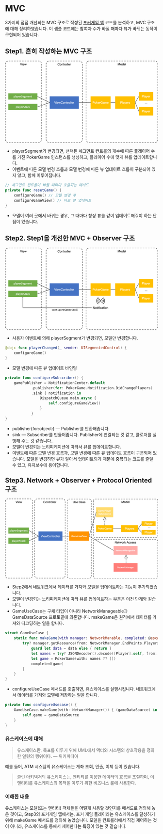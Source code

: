 # MVC

3가지의 점점 개선되는 MVC 구조로 작성된 [포커게임 앱][pokergameapp] 코드를 분석하고, MVC 구조에 대해 정리하였습니다. 이 샘플 코드에는 참여자 수가 바뀔 때마다 뷰가 바뀌는 동작이 구현되어 있습니다.

## Step1. 흔히 작성하는 MVC 구조

![MVC](MVC.png)

- playerSegment가 변경되면, 선택된 세그먼트 컨트롤의 개수에 따른 플레이어 수를 가진 PokerGame 인스턴스를 생성하고, 플레이어 수에 맞게 뷰를 업데이트합니다.
- 이벤트에 따른 모델 변경 흐름과 모델 변경에 따른 뷰 업데이트 흐름이 구분되어 있지 않고, 함께 이루어집니다.

```swift
// 세그먼트 컨트롤이 바뀔 때마다 호출되는 메서드
private func resetGame() {
    configureGame() // 모델 변경 후
    configureGameView() // 바로 뷰 업데이트
}
```

- 모델이 여러 곳에서 바뀌는 경우, 그 때마다 항상 뷰를 같이 업데이트해줘야 하는 단점이 있습니다.

## Step2. Step1을 개선한 MVC + Observer 구조

![MVC+Observer](MVC+Observer.png)

- 사용자 이벤트에 의해 playerSegment가 변경되면, 모델만 변경합니다.

```swift
@objc func playerChanged(_ sender: UISegmentedControl) {
    configureGame()
}
```

- 모델 변경에 따른 뷰 업데이트 바인딩

```swift
private func configureSubscriber() {
    gamePublisher = NotificationCenter.default
            .publisher(for: PokerGame.Notification.DidChangePlayers)
            .sink { notification in
                DispatchQueue.main.async {
                    self.configureGameView()
                }
            }
}
```

- publisher(for:object:) — Publisher를 반환해줍니다.
- sink — Subscriber를 만들어줍니다. Publisher에 연결되는 것 같고, 클로저를 실행해 주는 것 같습니다..
- 모델이 변경되는 노티피케이션에 따라서 뷰를 업데이트합니다.
- 이벤트에 따른 모델 변경 흐름과, 모델 변경에 따른 뷰 업데이트 흐름이 구분되어 있습니다. 모델을 변경하면 뷰가 알아서 업데이트되기 때문에 중복되는 코드를 줄일 수 있고, 유지보수에 용이합니다.

## Step3. Network + Observer + Protocol Oriented 구조

![Network](Network.png)

- Step2에서 네트워크에서 데이터를 가져와 모델을 업데이트하는 기능이 추가되었습니다.
- 모델이 변경되는 노티피케이션에 따라 뷰를 업데이트하는 부분은 이전 단계와 같습니다.
- GameUseCase는 구체 타입이 아니라 NetworkManageable과 GameDataSource 프로토콜에 의존합니다. makeGame은 원격에서 데이터를 가져와 디코딩하는 일을 합니다.

```swift
struct GameUseCase {
    static func makeGame(with manager: NetworkManable, completed: @escaping (GamePlayerDataSource?) -> ()) {
        try? manager.getResource(from: NetworkManager.EndPoints.Players) { (data, error) in
            guard let data = data else { return }
            let names = try? JSONDecoder().decode([Player].self, from: data).map{ $0.name }
            let game = PokerGame(with: names ?? [])
            completed(game)
        }
    }
}
```

- configureUseCase 메서드를 호출하면, 유스케이스를 실행시킵니다. 네트워크에서 데이터를 가져와 모델에 저장하는 일을 합니다.

```swift
private func configureUsecase() {
    GameUseCase.makeGame(with: NetworkManager()) { (gameDataSource) in
        self.game = gameDataSource
    }
}
```

### 유스케이스에 대해

> 유스케이스란, 목표를 이루기 위해 UML에서 액터와 시스템의 상호작용을 정의한 일련의 행위이다. — 위키피디아

예를 들어, ATM 시스템의 유스케이스는 계좌 조회, 인출, 이체 등이 있습니다.

> 클린 아키텍쳐의 유스케이스는, 엔티티를 이용한 데이터의 흐름을 조절하며, 이 엔티티를 유스케이스의 목적을 이루기 위한 비즈니스 룰에 사용한다.

### 이해한 내용

유스케이스는 모델(또는 엔티티) 객체들을 어떻게 사용할 것인지를 메서드로 정의해 놓은 것이고, Step3의 포커게임 앱에서는, 포커 게임 플레이라는 유스케이스를 달성하기 위해 makeGame 메서드를 정의해 놓았습니다. 모델을 컨트롤러에서 직접 제어하는 것이 아니라, 유스케이스를 통해서 제어한다는 특징이 있는 것 같습니다.


[pokergameapp]: https://github.com/godrm/swift-pokergameapp/
